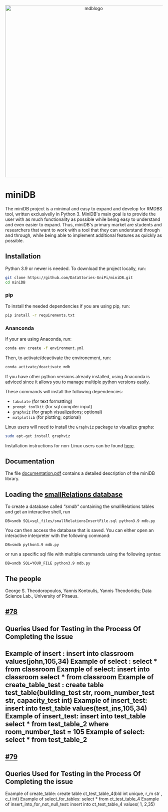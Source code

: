 <p align=center>
  <img width="550" alt="mdblogo" src="https://user-images.githubusercontent.com/15364873/146045747-5dbdce9c-a70a-494b-8fdd-52ba932cdd19.png">
</p>

# miniDB

The miniDB project is a minimal and easy to expand and develop for RMDBS tool, written exclusivelly in Python 3. MiniDB's main goal is to provide the user with as much functionality as possible while being easy to understand and even easier to expand. Thus, miniDB's primary market are students and researchers that want to work with a tool that they can understand through and through, while being able to implement additional features as quickly as possible.

## Installation

Python 3.9 or newer is needed. To download the project locally, run:

```bash
git clone https://github.com/DataStories-UniPi/miniDB.git
cd miniDB
```

### pip
 To install the needed dependencies if you are using pip, run:
 ```bash
pip install -r requirements.txt
```

### Ananconda
If your are using Anaconda, run:
 ```bash
conda env create -f environment.yml
```
Then, to activate/deactivate the environement, run:
 ```bash
conda activate/deactivate mdb
```

If you have other python versions already installed, using Anaconda is adviced since it allows you to manage multiple python versions easily. 

These commands will install the following dependencies:
* `tabulate` (for text formatting)
* `prompt_toolkit` (for sql compiler input)
* `graphviz` (for graph visualizations; optional)
* `matplotlib` (for plotting; optional)


Linux users will need to install the `Graphviz` package to visualize graphs:
```bash
sudo apt-get install graphviz
```
Installation instructions for non-Linux users can be found [here](https://graphviz.org/download/).

## Documentation

The file [documentation.pdf](documentation.pdf) contains a detailed description of the miniDB library.

## Loading the [smallRelations database](https://www.db-book.com/db6/lab-dir/sample_tables-dir/index.html)

To create a database called _"smdb"_ containing the smallRelations tables and get an interactive shell, run
```
DB=smdb SQL=sql_files/smallRelationsInsertFile.sql python3.9 mdb.py
```
You can then access the database that is saved. You can either open an interactive interpreter with the following command:
```
DB=smdb python3.9 mdb.py
```
or run a specific sql file with multiple commands using the following syntax:
```
DB=smdb SQL=YOUR_FILE python3.9 mdb.py
```

## The people
George S. Theodoropoulos, Yannis Kontoulis, Yannis Theodoridis; Data Science Lab., University of Piraeus.
## [#78](https://github.com/DataStories-UniPi/miniDB/issues/78)
## Queries Used for Testing in the Process Of Completing the issue
Example of insert : insert into classroom values(john,105,34)
Example of select : select * from classroom
Example of select: insert into classroom select * from classroom
Example of create_table_test : create table test_table(building_test str, room_number_test str, capacity_test int)
Example of insert_test: insert into test_table  values(test_ins,105,34)
Example of insert_test: insert into test_table select * from test_table_2 where room_number_test = 105
Example of select: select * from test_table_2
----------------------------------------------------------------------------------------------------------------------------
## [#79](https://github.com/DataStories-UniPi/miniDB/issues/79)
## Queries Used for Testing in the Process Of Completing the issue
Example of create_table: create table ct_test_table_4(bld int unique, r_m str , c_t int)
Example of select_for_tables: select * from ct_test_table_4
Example of insert_into_for_not_null_test:  insert into ct_test_table_4 values( 1, 2,35)

